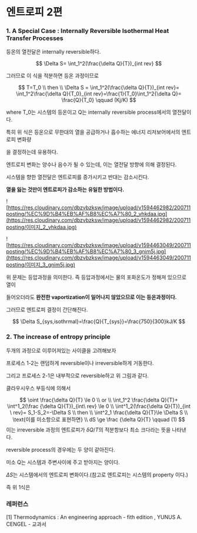 # 엔트로피 2편

### 1. A Special Case : Internally Reversible Isothermal Heat Transfer Processes

등온의 열전달은 internally reversible하다.


$$
\Delta S= \int_1^2(\frac{\delta Q}{T})_{int rev}
$$


그러므로 이 식을 적분하면 등온 과정이므로


$$
T=T_0 \\
then \\
\Delta S = \int_1^2(\frac{\delta Q}{T})_{int rev}= \int_1^2\frac{\delta Q}{T_0}_{int rev}=\frac{1}{T_0}\int_1^2{\delta Q}= \frac{Q}{T_0} \qquad (Kj/K)
$$


where T_0는 시스템의 등온이고 Q는 internally reversible process에서의 열전달이다.

특히 위 식은 등온으로 무한대의 열을 공급하거나 흡수하는 에너지 리저보어에서의 엔트로피 변화량

을 결정하는데 유용하다.

엔트로피 변화는 양수나 음수가 될 수 있는데, 이는 열전달 방향에 의해 결정된다. 

시스템을 향한 열전달은 엔트로피를 증가시키고 반대는 감소시킨다. 

**열을 잃는 것만이 엔트로피가 감소하는 유일한 방법이다.**



![https://res.cloudinary.com/dbzvbzksw/image/upload/v1594462982/200711posting/%EC%9D%B4%EB%AF%B8%EC%A7%80_2_vhkdaa.jpg](https://res.cloudinary.com/dbzvbzksw/image/upload/v1594462982/200711posting/이미지_2_vhkdaa.jpg)

![https://res.cloudinary.com/dbzvbzksw/image/upload/v1594463049/200711posting/%EC%9D%B4%EB%AF%B8%EC%A7%80_3_gnim5j.jpg](https://res.cloudinary.com/dbzvbzksw/image/upload/v1594463049/200711posting/이미지_3_gnim5j.jpg)



위 문제는 등압과정을 의미한다. 즉 등압과정에서는 물의 포화온도가 정해져 있으므로 열이

들어오더라도 **완전한 vaportization이 일어나지 않았으므로 이는 등온과정이다.**

그러므로 엔트로피 결정이 간단해진다.


$$
\Delta S_{sys,isothrmal}=\frac{Q}{T_{sys}}=\frac{750}{300}kJ/K
$$


### 2. The increase of entropy principle

두개의 과정으로 이루어져있는 사이클을 고려해보자

프로세스 1-2는 랜덤하게 reversible이나 irreversible하게 거동한다.

그리고 프로세스 2-1은 내부적으로 reversible하고 위 그림과 같다.

클라우시우스 부등식에 의해서


$$
\oint \frac{\delta Q}{T} \le 0 \\
or \\
\int_1^2 \frac{\delta Q}{T}+ \int^1_2(\frac {\delta Q}{T})_{int\ rev} \le 0 \\
\int^1_2(\frac{\delta Q}{T})_{int \ rev}= S_1-S_2=-\Delta S \\
then \\ \int^2_1 \frac{\delta Q}{T}\le \Delta S
\\ \text{이를 미소항으로 표현하면}
\\ dS \ge  \frac {\delta Q}{T} \qquad (1)
$$
이는 irreversible 과정의 엔트로피가 $\delta Q/T$의 적분항보다 최소 크다라는 뜻을 나타낸다.

reversible process의 경우에는 두 양이 같아진다. 

미소 Q는 시스템과 주변사이에 주고 받아지는 양이다.

$\Delta S$는 시스템에서의 엔트로피 변화이다.(참고로 엔트로피는 시스템의 property 이다.)

즉 위 1식은



### 레퍼런스

[1] Thermodynamics : An engineering approach - fith edition , YUNUS A. CENGEL - 교과서


